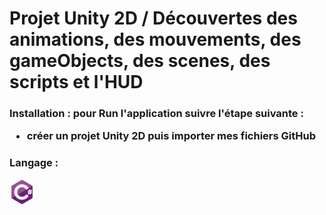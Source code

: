 <h1 align="left">Projet Unity 2D / Découvertes des animations, des mouvements, des gameObjects, des scenes, des scripts et l'HUD</h1>

<h3 align="left">Installation : pour Run l'application suivre l'étape suivante :  

  - créer un projet Unity 2D puis importer mes fichiers GitHub
</h3>

<h3 align="left">Langage :</h3>
<p align="left">
  <a href="https://www.w3schools.com/cs/" target="_blank" rel="noreferrer"> <img src="https://raw.githubusercontent.com/devicons/devicon/master/icons/csharp/csharp-original.svg" alt="csharp" width="40" height="40"/> </a>
</p>
